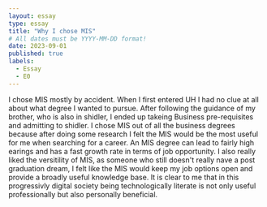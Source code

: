 ```yaml
---
layout: essay
type: essay
title: "Why I chose MIS"
# All dates must be YYYY-MM-DD format!
date: 2023-09-01
published: true
labels:
  - Essay
  - E0
---
```




I chose MIS mostly by accident. When I first entered UH I had no clue at all about what degree I wanted to pursue. After following the guidance of my brother, who is also in shidler, I ended up takeing Business pre-requisites and admitting to shidler. I chose MIS out of all the business degrees because after doing some research I felt the MIS would be the most useful for me when searching for a career. An MIS degree can lead to fairly high earings and has a fast growth rate in terms of job opportunity. I also really liked the versitility of MIS, as someone who still doesn't really nave a post graduation dream, I felt like the MIS would keep my job options open and provide a broadly useful knowledge base. It is clear to me that in this progressivly digital society being technologically literate is not only useful professionally but also personally beneficial.
